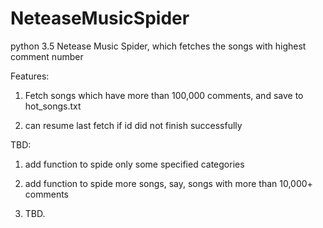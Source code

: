# NeteaseMusicSpider
python 3.5 Netease Music Spider, which fetches the songs with highest comment number


Features: 

1. Fetch songs which have more than 100,000 comments, and save to hot_songs.txt

2. can resume last fetch if id did not finish successfully


TBD:

1. add function to spide only some specified categories

2. add function to spide more songs, say, songs with more than 10,000+ comments

3. TBD.
